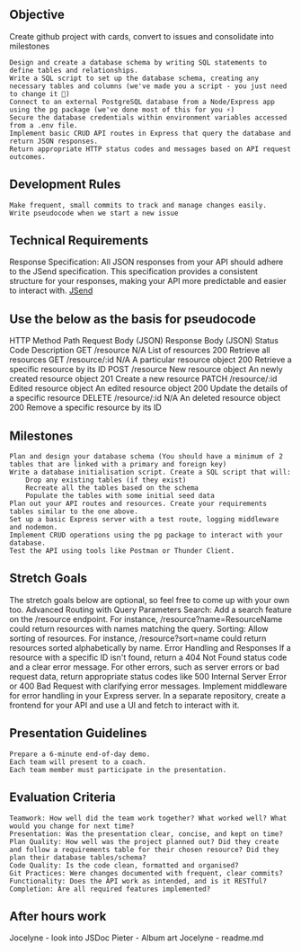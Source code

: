 ## Objective

Create github project with cards, convert to issues and consolidate into milestones


    Design and create a database schema by writing SQL statements to define tables and relationships.
    Write a SQL script to set up the database schema, creating any necessary tables and columns (we've made you a script - you just need to change it 🙂)
    Connect to an external PostgreSQL database from a Node/Express app using the pg package (we've done most of this for you ⚡️)
    Secure the database credentials within environment variables accessed from a .env file.
    Implement basic CRUD API routes in Express that query the database and return JSON responses.
    Return appropriate HTTP status codes and messages based on API request outcomes.

## Development Rules

    Make frequent, small commits to track and manage changes easily.
    Write pseudocode when we start a new issue

## Technical Requirements

Response Specification: All JSON responses from your API should adhere to the JSend specification. This specification provides a consistent structure for your responses, making your API more predictable and easier to interact with. [JSend](https://github.com/omniti-labs/jsend)


## Use the below as the basis for pseudocode

HTTP Method
	Path
	Request Body (JSON)
	Response Body (JSON)
	Status Code
	Description
GET
	/resource
	N/A
	List of resources
	200
	Retrieve all resources
GET
	/resource/:id
	N/A
	A particular resource object
	200
	Retrieve a specific resource by its ID
POST
	/resource
	New resource object
	An newly created resource object
	201
	Create a new resource
PATCH
	/resource/:id
	Edited resource object 
	An edited resource object
	200
	Update the details of a specific resource
DELETE
	/resource/:id
	N/A
	An deleted resource object
	200
	Remove a specific resource by its ID
## Milestones

    Plan and design your database schema (You should have a minimum of 2 tables that are linked with a primary and foreign key)
    Write a database initialisation script. Create a SQL script that will:
        Drop any existing tables (if they exist)
        Recreate all the tables based on the schema
        Populate the tables with some initial seed data
    Plan out your API routes and resources. Create your requirements tables similar to the one above.
    Set up a basic Express server with a test route, logging middleware and nodemon.
    Implement CRUD operations using the pg package to interact with your database.
    Test the API using tools like Postman or Thunder Client.

## Stretch Goals

The stretch goals below are optional, so feel free to come up with your own too.
    Advanced Routing with Query Parameters
        Search: Add a search feature on the /resource endpoint. For instance, /resource?name=ResourceName could return resources with names matching the query.
        Sorting: Allow sorting of resources. For instance, /resource?sort=name could return resources sorted alphabetically by name.
    Error Handling and Responses
        If a resource with a specific ID isn't found, return a 404 Not Found status code and a clear error message.
        For other errors, such as server errors or bad request data, return appropriate status codes like 500 Internal Server Error or 400 Bad Request with clarifying error messages.
        Implement middleware for error handling in your Express server.
    In a separate repository, create a frontend for your API and use a UI and fetch to interact with it.


## Presentation Guidelines

    Prepare a 6-minute end-of-day demo.
    Each team will present to a coach.
    Each team member must participate in the presentation.

## Evaluation Criteria

    Teamwork: How well did the team work together? What worked well? What would you change for next time?
    Presentation: Was the presentation clear, concise, and kept on time?
    Plan Quality: How well was the project planned out? Did they create and follow a requirements table for their chosen resource? Did they plan their database tables/schema?
    Code Quality: Is the code clean, formatted and organised?
    Git Practices: Were changes documented with frequent, clear commits?
    Functionality: Does the API work as intended, and is it RESTful?
    Completion: Are all required features implemented?

## After hours work

Jocelyne - look into JSDoc
Pieter - Album art
Jocelyne - readme.md